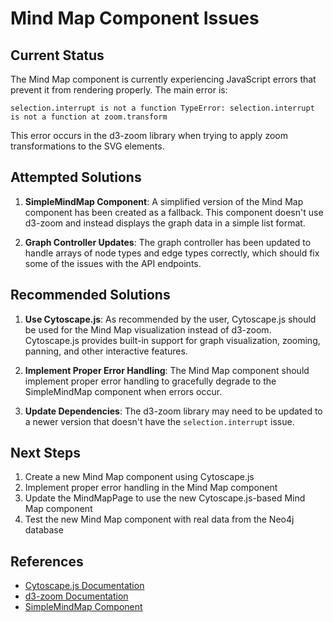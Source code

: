 # Mind Map Component Issues

## Current Status

The Mind Map component is currently experiencing JavaScript errors that prevent it from rendering properly. The main error is:

```
selection.interrupt is not a function TypeError: selection.interrupt is not a function at zoom.transform
```

This error occurs in the d3-zoom library when trying to apply zoom transformations to the SVG elements.

## Attempted Solutions

1. **SimpleMindMap Component**: A simplified version of the Mind Map component has been created as a fallback. This component doesn't use d3-zoom and instead displays the graph data in a simple list format.

2. **Graph Controller Updates**: The graph controller has been updated to handle arrays of node types and edge types correctly, which should fix some of the issues with the API endpoints.

## Recommended Solutions

1. **Use Cytoscape.js**: As recommended by the user, Cytoscape.js should be used for the Mind Map visualization instead of d3-zoom. Cytoscape.js provides built-in support for graph visualization, zooming, panning, and other interactive features.

2. **Implement Proper Error Handling**: The Mind Map component should implement proper error handling to gracefully degrade to the SimpleMindMap component when errors occur.

3. **Update Dependencies**: The d3-zoom library may need to be updated to a newer version that doesn't have the `selection.interrupt` issue.

## Next Steps

1. Create a new Mind Map component using Cytoscape.js
2. Implement proper error handling in the Mind Map component
3. Update the MindMapPage to use the new Cytoscape.js-based Mind Map component
4. Test the new Mind Map component with real data from the Neo4j database

## References

- [Cytoscape.js Documentation](https://js.cytoscape.org/)
- [d3-zoom Documentation](https://github.com/d3/d3-zoom)
- [SimpleMindMap Component](../frontend/src/components/visualizations/SimpleMindMap.tsx)
